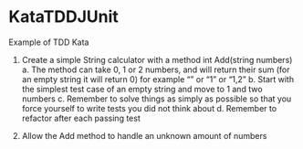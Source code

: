 # KataTDDJUnit
Example of TDD Kata

1. Create a simple String calculator with a method int Add(string numbers)
a. The method can take 0, 1 or 2 numbers, and will return their sum (for an empty string it will return 0) for example “” or “1” or “1,2”
b. Start with the simplest test case of an empty string and move to 1 and two numbers
c. Remember to solve things as simply as possible so that you force yourself to write tests you did not think about
d. Remember to refactor after each passing test

2. Allow the Add method to handle an unknown amount of numbers

